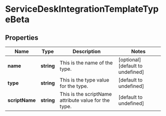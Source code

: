 # ServiceDeskIntegrationTemplateTypeBeta

## Properties

Name | Type | Description | Notes
------------ | ------------- | ------------- | -------------
**name** | **string** | This is the name of the type. | [optional] [default to undefined]
**type** | **string** | This is the type value for the type. | [default to undefined]
**scriptName** | **string** | This is the scriptName attribute value for the type. | [default to undefined]

